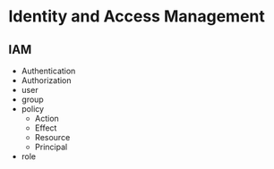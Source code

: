 # Identity and Access Management

## IAM

* Authentication
* Authorization
* user
* group
* policy
   * Action
   * Effect
   * Resource
   * Principal
* role
